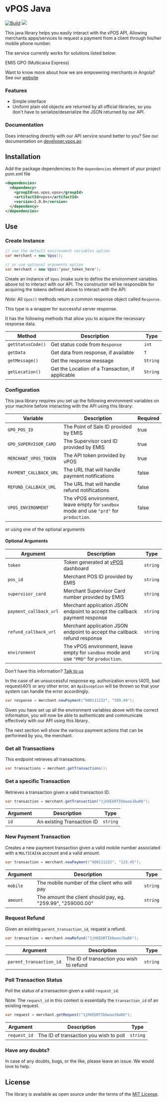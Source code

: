 # vPOS Java

[![Build](https://github.com/v-pos/vpos-java/actions/workflows/maven.yml/badge.svg)](https://github.com/v-pos/vpos-java/actions/workflows/maven.yml)
[![](https://img.shields.io/badge/vPOS-OpenSource-blue.svg)](https://www.vpos.ao)

This java library helps you easily interact with the vPOS API,
Allowing merchants apps/services to request a payment from a client through his/her mobile phone number.

The service currently works for solutions listed below:

EMIS GPO (Multicaixa Express)

Want to know more about how we are empowering merchants in Angola? See our [website](https://vpos.ao)

### Features
- Simple interface
- Uniform plain old objects are returned by all official libraries, so you don't have
to serialize/deserialize the JSON returned by our API.

### Documentation
Does interacting directly with our API service sound better to you? 
See our documentation on [developer.vpos.ao](https://developer.vpos.ao)

## Installation
Add the package dependencies to the `dependencies` element of your project pom.xml file
```xml
<dependencies>
  <dependency>
    <groupId>ao.vpos.vpos</groupId>
    <artifactId>vpos</artifactId>
    <version>1.0.0</version>
  </dependency>
</dependencies>
```

## Use
### Create Instance

```java
// use the default environment variables option
var merchant = new Vpos();

// or use optional arguments option
var merchant = new Vpos('your_token_here');
```

Create an instance of `Vpos` (make sure to define the environment variables above to) to interact with our API.
The constructor will be responsible for acquiring the tokens defined above to interact with the API.

*Note:* All `Vpos()` methods return a common response object called `Response`.

This type is a wrapper for successful server response.

It has the following methods that allow you to acquire the necessary response data.

| Method | Description | Type |
| --- | --- | --- 
| `getStatusCode()` | Get status code from `Response` | `int` | 
| `getData` | Get data from response, if available | `T` | 
| `getMessage()` | Get the response message | `String` | 
| `getLocation()` | Get the Location of a Transaction, if applicable | `String` | 

### Configuration
This java library requires you set up the following environment variables on your machine before
interacting with the API using this library:

| Variable | Description | Required |
| --- | --- | --- |
| `GPO_POS_ID` | The Point of Sale ID provided by EMIS | true |
| `GPO_SUPERVISOR_CARD` | The Supervisor card ID provided by EMIS | true |
| `MERCHANT_VPOS_TOKEN` | The API token provided by vPOS | true |
| `PAYMENT_CALLBACK_URL` | The URL that will handle payment notifications | false |
| `REFUND_CALLBACK_URL` | The URL that will handle refund notifications | false |
| `VPOS_ENVIRONMENT` | The vPOS environment, leave empty for `sandbox` mode and use `"prd"` for `production`.  | false |

or using one of the optional arguments

#### Optional Arguments
| Argument | Description | Type |
| --- | --- | --- |
| `token` | Token generated at [vPOS](https://merchant.vpos.ao) dashboard | `string`
| `pos_id` | Merchant POS ID provided by EMIS | `string`
| `supervisor_card` | Merchant Supervisor Card number provided by EMIS | `string`
| `payment_callback_url` | Merchant application JSON endpoint to accept the callback payment response | `string`
| `refund_callback_url` | Merchant application JSON endpoint to accept the callback refund response | `string`
| `environment` | The vPOS environment, leave empty for `sandbox` mode and use `"PRD"` for `production`.  | `string` |

Don't have this information? [Talk to us](suporte@vpos.ao)

In the case of an unsuccessful response eg. authorization errors (401), bad request(401) or any other error, an
`ApiException` will be thrown so that your system can handle the error accordingly. 

```java
var response = merchant.newPayment("900111222", "199.99");
```

Given you have set up all the environment variables above with the correct information, you will now
be able to authenticate and communicate effectively with our API using this library. 

The next section will show the various payment actions that can be performed by you, the merchant.

### Get all Transactions
This endpoint retrieves all transactions.

```java
var transactions = merchant.getTransactions();
```

### Get a specific Transaction
Retrieves a transaction given a valid transaction ID.


```java
var transaction = merchant.getTransaction("1jHXEbRTIbbwaoJ6w86");
```

| Argument | Description | Type |
| --- | --- | --- |
| `id` | An existing Transaction ID | `string`

### New Payment Transaction
Creates a new payment transaction given a valid mobile number associated with a `MULTICAIXA` account
and a valid amount.

```java
var transaction = merchant.newPayment("900111222", "123.45");
```

| Argument | Description | Type |
| --- | --- | --- |
| `mobile` | The mobile number of the client who will pay | `string`
| `amount` | The amount the client should pay, eg. "259.99", "259000.00" | `string`

### Request Refund
Given an existing `parent_transaction_id`, request a refund.

```java
var transaction = merchant.newRefund("1jHXEbRTIbbwaoJ6w86");
```

| Argument | Description | Type |
| --- | --- | --- |
| `parent_transaction_id` | The ID of transaction you wish to refund | `string`

### Poll Transaction Status
Poll the status of a transaction given a valid `request_id`. 

Note: The `request_id` in this context is essentially the `transaction_id` of an existing request. 

```java
var request = merchant.getRequest("1jHXEbRTIbbwaoJ6w86");
```

| Argument | Description | Type |
| --- | --- | --- |
| `request_id` | The ID of transaction you wish to poll | `string`


### Have any doubts?
In case of any doubts, bugs, or the like, please leave an issue. We would love to help.

License
----------------

The library is available as open source under the terms of the [MIT License](http://opensource.org/licenses/MIT).

